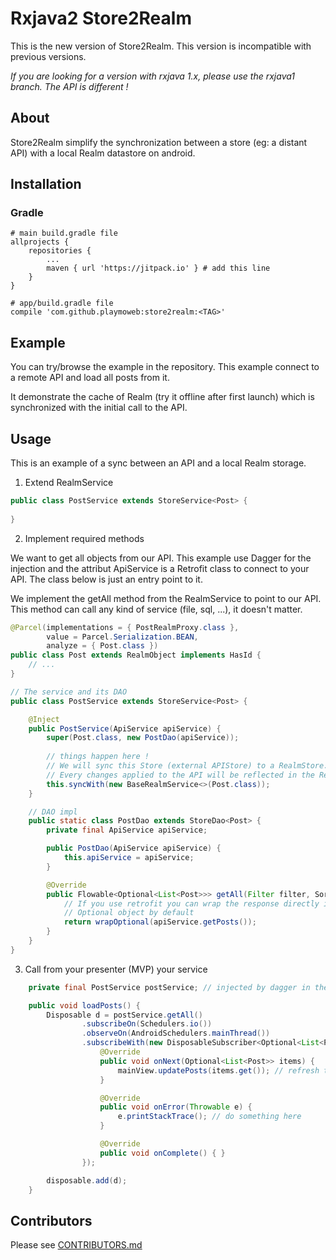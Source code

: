 # Rxjava2 Store2Realm

This is the new version of Store2Realm. This version is incompatible with previous versions.

*If you are looking for a version with rxjava 1.x, please use the rxjava1 branch. The API is different !*

## About

Store2Realm simplify the synchronization between a store (eg: a distant API) with a local Realm datastore on android.

## Installation

### Gradle

```
# main build.gradle file
allprojects {
    repositories {
        ...
        maven { url 'https://jitpack.io' } # add this line
    }
}
```

```
# app/build.gradle file
compile 'com.github.playmoweb:store2realm:<TAG>'
```


## Example

You can try/browse the example in the repository. This example connect to a remote API and load all posts from it.

It demonstrate the cache of Realm (try it offline after first launch) which is synchronized with the initial call to the API.

## Usage

This is an example of a sync between an API and a local Realm storage.


1. Extend RealmService<T>


```java
public class PostService extends StoreService<Post> {
    
}
```

2. Implement required methods


We want to get all objects from our API. 
This example use Dagger for the injection and the attribut ApiService is a Retrofit class to connect to your API. The class below is just an entry point to it.

We implement the getAll method from the RealmService to point to our API. This method can call any kind of service (file, sql, ...), it doesn't matter.

```java
@Parcel(implementations = { PostRealmProxy.class },
        value = Parcel.Serialization.BEAN,
        analyze = { Post.class })
public class Post extends RealmObject implements HasId {
    // ...
}

// The service and its DAO
public class PostService extends StoreService<Post> {

    @Inject
    public PostService(ApiService apiService) {
        super(Post.class, new PostDao(apiService));
        
        // things happen here !
        // We will sync this Store (external APIStore) to a RealmStore.
        // Every changes applied to the API will be reflected in the Realm store (cache)
        this.syncWith(new BaseRealmService<>(Post.class));
    }

    // DAO impl
    public static class PostDao extends StoreDao<Post> {
        private final ApiService apiService;

        public PostDao(ApiService apiService) {
            this.apiService = apiService;
        }

        @Override
        public Flowable<Optional<List<Post>>> getAll(Filter filter, SortingMode sortingMode) {
            // If you use retrofit you can wrap the response directly in a
            // Optional object by default
            return wrapOptional(apiService.getPosts());
        }
    }
}
```

3. Call from your presenter (MVP) your service

```java
    private final PostService postService; // injected by dagger in the constructor

    public void loadPosts() {
        Disposable d = postService.getAll()
                .subscribeOn(Schedulers.io())
                .observeOn(AndroidSchedulers.mainThread())
                .subscribeWith(new DisposableSubscriber<Optional<List<Post>>>(){
                    @Override
                    public void onNext(Optional<List<Post>> items) {
                        mainView.updatePosts(items.get()); // refresh the UI
                    }

                    @Override
                    public void onError(Throwable e) {
                        e.printStackTrace(); // do something here
                    }

                    @Override
                    public void onComplete() { }
                });

        disposable.add(d);
    }
````


## Contributors
Please see [CONTRIBUTORS.md](https://github.com/playmoweb/store2realm/blob/master/CONTRIBUTORS.md)
